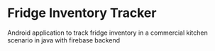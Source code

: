 # Fridge Inventory Tracker

Android application to track fridge inventory in a commercial kitchen scenario in java with firebase backend
